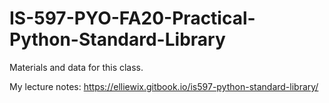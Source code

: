 # IS-597-PYO-FA20-Practical-Python-Standard-Library
Materials and data for this class.

My lecture notes: https://elliewix.gitbook.io/is597-python-standard-library/
